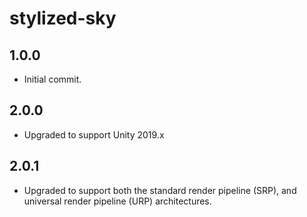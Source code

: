 # stylized-sky

## 1.0.0

- Initial commit.

## 2.0.0

- Upgraded to support Unity 2019.x

## 2.0.1

- Upgraded to support both the standard render pipeline (SRP), and universal render pipeline (URP) architectures.
